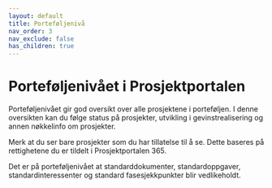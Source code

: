 ```yaml
---
layout: default
title: Porteføljenivå
nav_order: 3
nav_exclude: false
has_children: true
---
```


# Porteføljenivået i Prosjektportalen

Porteføljenivået gir god oversikt over alle prosjektene i porteføljen. I denne oversikten kan du følge status på prosjekter, utvikling i gevinstrealisering og annen nøkkelinfo om prosjekter.  

Merk at du ser bare prosjekter som du har tillatelse til å se. Dette baseres på rettighetene du er tildelt i Prosjektportalen 365. 

Det er på porteføljenivået at standarddokumenter, standardoppgaver, standardinteressenter og standard fasesjekkpunkter blir vedlikeholdt.

